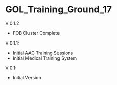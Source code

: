 # GOL_Training_Ground_17

V 0.1.2
* FOB Cluster Complete

V 0.1.1:
* Initial AAC Training Sessions
* Initial Medical Training System

V 0.1:
* Initial Version

